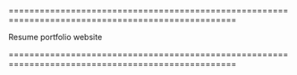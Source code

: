 
==================================================================================================

Resume portfolio website

==================================================================================================
